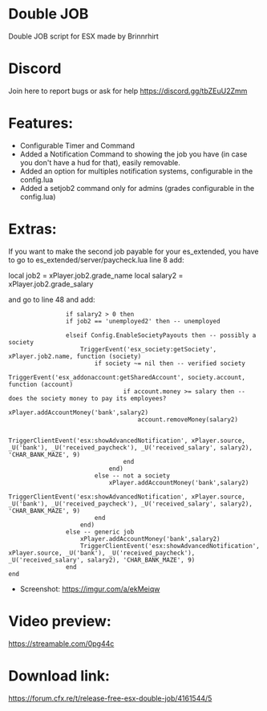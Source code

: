 # Double JOB
Double JOB script for ESX made by Brinnrhirt

# Discord
Join here to report bugs or ask for help
https://discord.gg/tbZEuU2Zmm

# Features: 
* Configurable Timer and Command
* Added a Notification Command to showing the job you have (in case you don't have a hud for that), easily removable.
* Added an option for multiples notification systems, configurable in the config.lua
* Added a setjob2 command only for admins (grades configurable in the config.lua)

# Extras:
If you want to make the second job payable for your es_extended, you have to go to
es_extended/server/paycheck.lua
line 8 add:

local job2     = xPlayer.job2.grade_name
local salary2  = xPlayer.job2.grade_salary

and go to line 48 and add:
```
                if salary2 > 0 then
				if job2 == 'unemployed2' then -- unemployed
				
				elseif Config.EnableSocietyPayouts then -- possibly a society
					TriggerEvent('esx_society:getSociety', xPlayer.job2.name, function (society)
						if society ~= nil then -- verified society
							TriggerEvent('esx_addonaccount:getSharedAccount', society.account, function (account)
								if account.money >= salary then -- does the society money to pay its employees?
									xPlayer.addAccountMoney('bank',salary2)
									account.removeMoney(salary2)

									TriggerClientEvent('esx:showAdvancedNotification', xPlayer.source, _U('bank'), _U('received_paycheck'), _U('received_salary', salary2), 'CHAR_BANK_MAZE', 9)
								end
							end)
						else -- not a society
							xPlayer.addAccountMoney('bank',salary2)
							TriggerClientEvent('esx:showAdvancedNotification', xPlayer.source, _U('bank'), _U('received_paycheck'), _U('received_salary', salary2), 'CHAR_BANK_MAZE', 9)
						end
					end)
				else -- generic job
					xPlayer.addAccountMoney('bank',salary2)
					TriggerClientEvent('esx:showAdvancedNotification', xPlayer.source, _U('bank'), _U('received_paycheck'), _U('received_salary', salary2), 'CHAR_BANK_MAZE', 9)
				end
end
```
* Screenshot: 
https://imgur.com/a/ekMeiqw

# Video preview:
https://streamable.com/0pg44c

# Download link:

https://forum.cfx.re/t/release-free-esx-double-job/4161544/5
